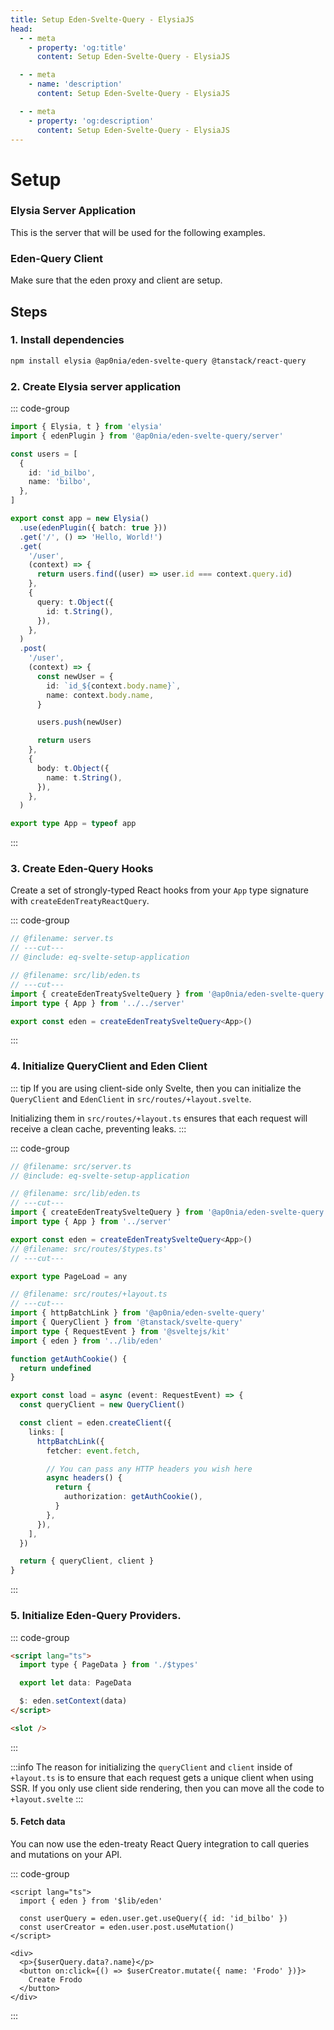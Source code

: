 ```yaml
---
title: Setup Eden-Svelte-Query - ElysiaJS
head:
  - - meta
    - property: 'og:title'
      content: Setup Eden-Svelte-Query - ElysiaJS

  - - meta
    - name: 'description'
      content: Setup Eden-Svelte-Query - ElysiaJS

  - - meta
    - property: 'og:description'
      content: Setup Eden-Svelte-Query - ElysiaJS
---
```


# Setup

### Elysia Server Application

This is the server that will be used for the following examples.

### Eden-Query Client

Make sure that the eden proxy and client are setup.

## Steps

### 1. Install dependencies

```sh npm2yarn
npm install elysia @ap0nia/eden-svelte-query @tanstack/react-query
```

### 2. Create Elysia server application

::: code-group

```typescript twoslash include eq-svelte-setup-application [src/server.ts]
import { Elysia, t } from 'elysia'
import { edenPlugin } from '@ap0nia/eden-svelte-query/server'

const users = [
  {
    id: 'id_bilbo',
    name: 'bilbo',
  },
]

export const app = new Elysia()
  .use(edenPlugin({ batch: true }))
  .get('/', () => 'Hello, World!')
  .get(
    '/user',
    (context) => {
      return users.find((user) => user.id === context.query.id)
    },
    {
      query: t.Object({
        id: t.String(),
      }),
    },
  )
  .post(
    '/user',
    (context) => {
      const newUser = {
        id: `id_${context.body.name}`,
        name: context.body.name,
      }

      users.push(newUser)

      return users
    },
    {
      body: t.Object({
        name: t.String(),
      }),
    },
  )

export type App = typeof app
```

:::

### 3. Create Eden-Query Hooks

Create a set of strongly-typed React hooks from your `App` type signature with `createEdenTreatyReactQuery`.

::: code-group

```typescript twoslash [src/lib/eden.ts]
// @filename: server.ts
// ---cut---
// @include: eq-svelte-setup-application

// @filename: src/lib/eden.ts
// ---cut---
import { createEdenTreatySvelteQuery } from '@ap0nia/eden-svelte-query'
import type { App } from '../../server'

export const eden = createEdenTreatySvelteQuery<App>()
```

:::

### 4. Initialize QueryClient and Eden Client

::: tip
If you are using client-side only Svelte, then you can initialize the `QueryClient` and `EdenClient`
in `src/routes/+layout.svelte`.

Initializing them in `src/routes/+layout.ts` ensures that each request will receive a clean
cache, preventing leaks.
:::

::: code-group

```typescript twoslash [src/routes/+layout.ts]
// @filename: src/server.ts
// @include: eq-svelte-setup-application

// @filename: src/lib/eden.ts
// ---cut---
import { createEdenTreatySvelteQuery } from '@ap0nia/eden-svelte-query'
import type { App } from '../server'

export const eden = createEdenTreatySvelteQuery<App>()
// @filename: src/routes/$types.ts'
// ---cut---

export type PageLoad = any

// @filename: src/routes/+layout.ts
// ---cut---
import { httpBatchLink } from '@ap0nia/eden-svelte-query'
import { QueryClient } from '@tanstack/svelte-query'
import type { RequestEvent } from '@sveltejs/kit'
import { eden } from '../lib/eden'

function getAuthCookie() {
  return undefined
}

export const load = async (event: RequestEvent) => {
  const queryClient = new QueryClient()

  const client = eden.createClient({
    links: [
      httpBatchLink({
        fetcher: event.fetch,

        // You can pass any HTTP headers you wish here
        async headers() {
          return {
            authorization: getAuthCookie(),
          }
        },
      }),
    ],
  })

  return { queryClient, client }
}
```

:::

### 5. Initialize Eden-Query Providers.

::: code-group

```html [src/routes/+layout.svelte]
<script lang="ts">
  import type { PageData } from './$types'

  export let data: PageData

  $: eden.setContext(data)
</script>

<slot />
```

:::

:::info
The reason for initializing the `queryClient` and `client` inside of `+layout.ts` is to ensure
that each request gets a unique client when using SSR.
If you only use client side rendering, then you can move all the code to `+layout.svelte`
:::

#### 5. Fetch data

You can now use the eden-treaty React Query integration to call queries and mutations on your API.

::: code-group

```svelte [src/routes/+page.svelte]
<script lang="ts">
  import { eden } from '$lib/eden'

  const userQuery = eden.user.get.useQuery({ id: 'id_bilbo' })
  const userCreator = eden.user.post.useMutation()
</script>

<div>
  <p>{$userQuery.data?.name}</p>
  <button on:click={() => $userCreator.mutate({ name: 'Frodo' })}>
    Create Frodo
  </button>
</div>
```

:::
